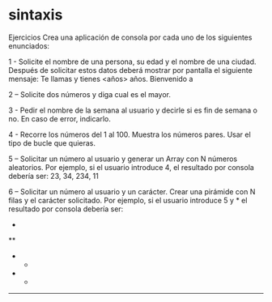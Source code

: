 # sintaxis
Ejercicios
Crea una aplicación de consola por cada uno de los siguientes enunciados:

1 - Solicite el nombre de una persona, su edad y el nombre de una ciudad. Después de solicitar estos datos deberá mostrar por pantalla el siguiente mensaje: Te llamas y tienes <años> años. Bienvenido a

2 – Solicite dos números y diga cual es el mayor.

3 - Pedir el nombre de la semana al usuario y decirle si es fin de semana o no. En caso de error, indicarlo.

4 - Recorre los números del 1 al 100. Muestra los números pares. Usar el tipo de bucle que quieras.

5 – Solicitar un número al usuario y generar un Array con N números aleatorios. Por ejemplo, si el usuario introduce 4, el resultado por consola debería ser: 23, 34, 234, 11

6 – Solicitar un número al usuario y un carácter. Crear una pirámide con N filas y el carácter solicitado. Por ejemplo, si el usuario introduce 5 y * el resultado por consola debería ser:

*
**
* *
*  *
*****
